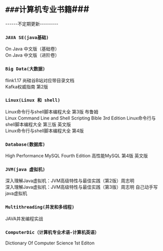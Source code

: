 # **`###计算机专业书籍`###**    
------不定期更新---------    

### `JAVA SE(java基础)`  
On Java 中文版（基础卷）  
On Java 中文版（进阶卷）  

### `Big Data(大数据)`  
flink1.17 尚硅谷B站对应带目录文档  
Kafka权威指南 第2版  


### `Linux(Linux 和 shell)` 
Linux命令行与shell脚本编程大全 第3版 布鲁姆  
Linux Command Line and Shell Scripting Bible 3rd Edition Linux命令行与shell脚本编程大全 第三版 英文版  
Linux命令行与shell脚本编程大全 第4版  

### `Database(数据库)`  
High Performance MySQL Fourth Edition 高性能MySQL 第4版 英文版  

### `JVM(java 虚拟机)`  
深入理解Java虚拟机：JVM高级特性与最佳实践（第2版）周志明  
深入理解Java虚拟机：JVM高级特性与最佳实践（第3版）周志明 
自己动手写java虚拟机

### `Multithreading(并发和多线程)`  
JAVA并发编程实战  

### `ComputerDic（计算机专业术语-计算机英语）`   
Dictionary Of Computer Science 1st Editon
